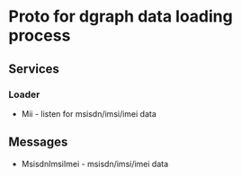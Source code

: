 # Proto for dgraph data loading process

## Services

### Loader

* Mii - listen for msisdn/imsi/imei data

## Messages

* MsisdnImsiImei - msisdn/imsi/imei data
